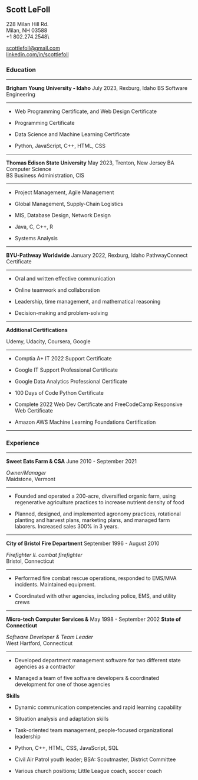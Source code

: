 ## Scott LeFoll
228 Milan Hill Rd.\
Milan, NH 03588\
+1 802.274.2548\

scottlefoll@gmail.com\
[linkedin.com/in/scottlefoll](http://www.linkedin.com/in/scottlefoll)

### Education

  ---------------------------------------------- ------------------------
  
  **Brigham Young University - Idaho**           July 2023, Rexburg, Idaho
  BS Software Engineering                        
  
  ---------------------------------------------- ------------------------

-   Web Programming Certificate, and Web Design Certificate

-   Programming Certificate

-   Data Science and Machine Learning Certificate

-   Python, JavaScript, C++, HTML, CSS

  ---------------------------------------------- ------------------------
  
  **Thomas Edison State University**             May 2023, Trenton, New Jersey
  BA Computer Science                            
  BS Business Administration, CIS
  
  ---------------------------------------------- ------------------------

-   Project Management, Agile Management
  
-   Global Management, Supply-Chain Logistics
  
-   MIS, Database Design, Network Design
  
-   Java, C, C++, R
  
-   Systems Analysis

  ---------------------------------------------- ------------------------
  
  **BYU-Pathway Worldwide**                      January 2022, Rexburg, Idaho
  PathwayConnect Certificate                     
  
  ---------------------------------------------- ------------------------

-   Oral and written effective communication

-   Online teamwork and collaboration

-   Leadership, time management, and mathematical reasoning

-   Decision-making and problem-solving

 ---------------------------------------------- ------------------------
  
  **Additional Certifications**

  Udemy, Udacity, Coursera, Google

  ---------------------------------------------- ------------------------

-   Comptia A+ IT 2022 Support Certificate

-   Google IT Support Professional Certificate

-   Google Data Analytics Professional Certificate

-   100 Days of Code Python Certificate

-   Complete 2022 Web Dev Certificate and FreeCodeCamp Responsive Web Certificate

-   Amazon AWS Machine Learning Foundations Certification

---------------------------------------------- ------------------------
### Experience

  ---------------------------------------------- ------------------------

  **Sweet Eats Farm & CSA**                      June 2010 - September 2021

  *Owner/Manager*                                
  Maidstone, Vermont

  ---------------------------------------------- ------------------------

-   Founded and operated a 200-acre, diversified organic farm, using
    regenerative agriculture practices to increase nutrient density of food

-   Planned, designed, and implemented agronomy practices, rotational planting and harvest plans, marketing plans, and managed farm laborers. Increased sales 300% in 3 years.

  ---------------------------------------------- ------------------------

  **City of Bristol Fire Department**            September 1996 - August 2010

  *Firefighter II. combat firefighter*           
  Bristol, Connecticut

  ---------------------------------------------- ------------------------

-   Performed fire combat rescue operations, responded to EMS/MVA
    incidents. Maintained equipment.

-   Coordinated with other agencies, including police, EMS, and utility crews

  ---------------------------------------------- ------------------------

  **Micro-tech Computer Services &**             May 1998 - September 2002
  **State of Connecticut**                                  

  *Software Developer & Team Leader*             
  West Hartford, Connecticut

  ---------------------------------------------- ------------------------

-   Developed department management software for two different state
    agencies as a contractor

-   Managed a team of five software developers & coordinated development
    for one of those agencies

**Skills**

-   Dynamic communication competencies and rapid learning capability

-   Situation analysis and adaptation skills

-   Task-oriented team management, people-focused organizational
    leadership

-   Python, C++, HTML, CSS, JavaScript, SQL

-   Civil Air Patrol youth leader; BSA: Scoutmaster, District Committee

-   Various church positions; Little League coach, soccer coach
